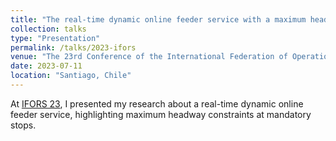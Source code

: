 ```yaml
---
title: "The real-time dynamic online feeder service with a maximum headway at mandatory stops"
collection: talks
type: "Presentation"
permalink: /talks/2023-ifors
venue: "The 23rd Conference of the International Federation of Operational Research Societies (IFORS 2023)"
date: 2023-07-11
location: "Santiago, Chile"
---
```

At [IFORS 23](https://www.ifors.org/wp-content/uploads/2023/11/IFORS-Proceedings-2023.pdf), I presented my research about a real-time dynamic online feeder service, highlighting maximum headway constraints at mandatory stops.

